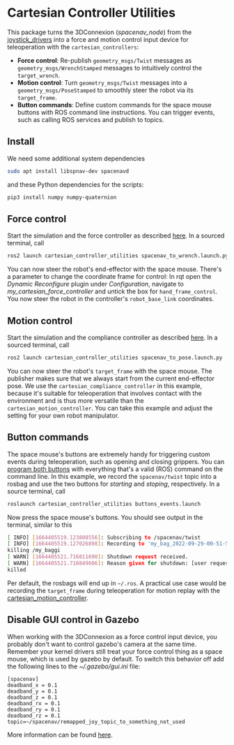 # Cartesian Controller Utilities

This package turns the 3DConnexion (*spacenav_node*) from the
[joystick_drivers](https://github.com/ros-drivers/joystick_drivers) into a
force and motion control input device for teleoperation with the `cartesian_controllers`:

- **Force control**: Re-publish `geometry_msgs/Twist` messages as `geometry_msgs/WrenchStamped` messages to intuitively control the `target_wrench`.
- **Motion control**: Turn `geometry_msgs/Twist` messages into a `geometry_msgs/PoseStamped` to smoothly steer the robot via its `target_frame`.
- **Button commands**: Define custom commands for the space mouse buttons with ROS command line instructions. You can trigger events, such as calling ROS services and publish to topics.

## Install
We need some additional system dependencies
```bash
sudo apt install libspnav-dev spacenavd
```

and these Python dependencies for the scripts:
```bash
pip3 install numpy numpy-quaternion
```

## Force control
Start the simulation and the force controller as described [here](../cartesian_force_controller/README.md).
In a sourced terminal, call
```bash
ros2 launch cartesian_controller_utilities spacenav_to_wrench.launch.py
```
You can now steer the robot's end-effector with the space mouse.
There's a parameter to change the coordinate frame for control: In rqt open the *Dynamic Reconfigure* plugin under *Configuration*,
navigate to *my_cartesian_force_controller* and untick the box for `hand_frame_control`. You now steer the robot in the controller's `robot_base_link` coordinates.


## Motion control
Start the simulation and the compliance controller as described [here](../cartesian_compliance_controller/README.md).
In a sourced terminal, call
```bash
ros2 launch cartesian_controller_utilities spacenav_to_pose.launch.py
```
You can now steer the robot's `target_frame` with the space mouse.
The publisher makes sure that we always start from the current end-effector pose.
We use the `cartesian_compliance_controller` in this example, because it's
suitable for teleoperation that involves contact with the environment and is
thus more versatile than the `cartesian_motion_controller`.
You can take this example and adjust the setting for your own robot manipulator.


## Button commands
The space mouse's buttons are extremely handy for triggering custom events during teleoperation, such as opening and closing grippers.
You can [program both buttons](etc/button_cmds.yaml) with everything that's a valid (ROS) command on the command line.
In this example, we record the `spacenav/twist` topic into a rosbag and use the two buttons for *starting* and *stoping*, respectively.
In a source terminal, call
```bash
roslaunch cartesian_controller_utilities buttons_events.launch
```
Now press the space mouse's buttons. You should see output in the terminal, similar to this
```bash
[ INFO] [1664405519.123808556]: Subscribing to /spacenav/twist
[ INFO] [1664405519.127026898]: Recording to 'my_bag_2022-09-29-00-51-59.bag'.
killing /my_baggi
[ WARN] [1664405521.716811690]: Shutdown request received.
[ WARN] [1664405521.716849606]: Reason given for shutdown: [user request]
killed
```
Per default, the rosbags will end up in `~/.ros`.
A practical use case would be recording the `target_frame` during teleoperation for motion replay with the [cartesian_motion_controller](../cartesian_motion_controller/README.md).


## Disable GUI control in Gazebo
When working with the 3DConnexion as a force control input device, you probably don't want to control gazebo's camera at the same time. Remember your kernel drivers still treat your force control thing as a space mouse, which is used by gazebo by default. To switch this behavior off add the following lines to the *~/.gazebo/gui.ini* file:
```
[spacenav]
deadband_x = 0.1
deadband_y = 0.1
deadband_z = 0.1
deadband_rx = 0.1
deadband_ry = 0.1
deadband_rz = 0.1
topic=~/spacenav/remapped_joy_topic_to_something_not_used
```
More information can be found [here](http://answers.gazebosim.org/question/14225/how-can-i-turn-off-the-space-navigators-control-of-the-camera/).
